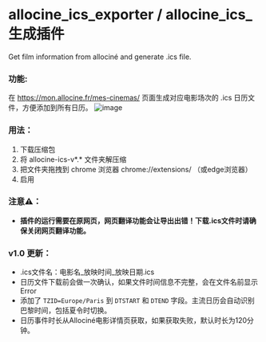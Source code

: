 # allocine_ics_exporter / allocine_ics_生成插件
Get film information from allociné and generate .ics file.

### 功能:

在 https://mon.allocine.fr/mes-cinemas/ 页面生成对应电影场次的 .ics 日历文件，方便添加到所有日历。
![image](https://github.com/user-attachments/assets/5a3b2dad-490d-4546-824c-2523b2237c23)


### 用法：

1. 下载压缩包
2. 将 allocine-ics-v*.* 文件夹解压缩
3. 把文件夹拖拽到 chrome 浏览器 chrome://extensions/ （或edge浏览器）
4. 启用

### 注意⚠️：

- **插件的运行需要在原网页，网页翻译功能会让导出出错！下载.ics文件时请确保关闭网页翻译功能。**

### v1.0 更新：

- .ics文件名：电影名_放映时间_放映日期.ics
- 日历文件下载前会做一次确认，如果文件时间信息不完整，会在文件名前显示 Error
- 添加了 `TZID=Europe/Paris` 到 `DTSTART` 和 `DTEND` 字段。主流日历会自动识别巴黎时间，包括夏令时切换。
- 日历事件时长从Allociné电影详情页获取，如果获取失败，默认时长为120分钟。
